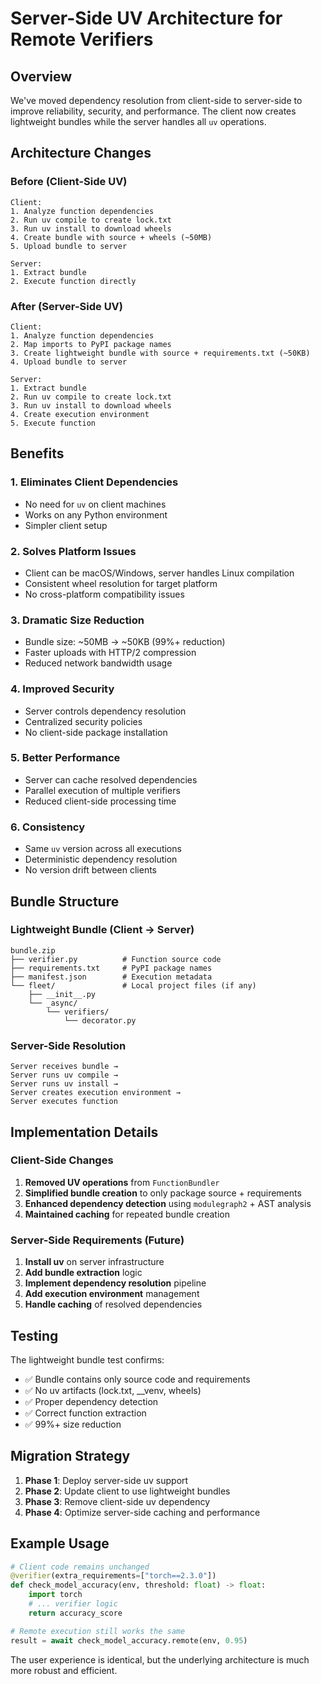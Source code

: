 # Server-Side UV Architecture for Remote Verifiers

## Overview

We've moved dependency resolution from client-side to server-side to improve reliability, security, and performance. The client now creates lightweight bundles while the server handles all `uv` operations.

## Architecture Changes

### Before (Client-Side UV)

```
Client:
1. Analyze function dependencies
2. Run uv compile to create lock.txt
3. Run uv install to download wheels
4. Create bundle with source + wheels (~50MB)
5. Upload bundle to server

Server:
1. Extract bundle
2. Execute function directly
```

### After (Server-Side UV)

```
Client:
1. Analyze function dependencies
2. Map imports to PyPI package names
3. Create lightweight bundle with source + requirements.txt (~50KB)
4. Upload bundle to server

Server:
1. Extract bundle
2. Run uv compile to create lock.txt
3. Run uv install to download wheels
4. Create execution environment
5. Execute function
```

## Benefits

### 1. **Eliminates Client Dependencies**

- No need for `uv` on client machines
- Works on any Python environment
- Simpler client setup

### 2. **Solves Platform Issues**

- Client can be macOS/Windows, server handles Linux compilation
- Consistent wheel resolution for target platform
- No cross-platform compatibility issues

### 3. **Dramatic Size Reduction**

- Bundle size: ~50MB → ~50KB (99%+ reduction)
- Faster uploads with HTTP/2 compression
- Reduced network bandwidth usage

### 4. **Improved Security**

- Server controls dependency resolution
- Centralized security policies
- No client-side package installation

### 5. **Better Performance**

- Server can cache resolved dependencies
- Parallel execution of multiple verifiers
- Reduced client-side processing time

### 6. **Consistency**

- Same `uv` version across all executions
- Deterministic dependency resolution
- No version drift between clients

## Bundle Structure

### Lightweight Bundle (Client → Server)

```
bundle.zip
├── verifier.py          # Function source code
├── requirements.txt     # PyPI package names
├── manifest.json        # Execution metadata
└── fleet/               # Local project files (if any)
    ├── __init__.py
    └── _async/
        └── verifiers/
            └── decorator.py
```

### Server-Side Resolution

```
Server receives bundle →
Server runs uv compile →
Server runs uv install →
Server creates execution environment →
Server executes function
```

## Implementation Details

### Client-Side Changes

1. **Removed UV operations** from `FunctionBundler`
2. **Simplified bundle creation** to only package source + requirements
3. **Enhanced dependency detection** using `modulegraph2` + AST analysis
4. **Maintained caching** for repeated bundle creation

### Server-Side Requirements (Future)

1. **Install uv** on server infrastructure
2. **Add bundle extraction** logic
3. **Implement dependency resolution** pipeline
4. **Add execution environment** management
5. **Handle caching** of resolved dependencies

## Testing

The lightweight bundle test confirms:

- ✅ Bundle contains only source code and requirements
- ✅ No uv artifacts (lock.txt, \_\_venv, wheels)
- ✅ Proper dependency detection
- ✅ Correct function extraction
- ✅ 99%+ size reduction

## Migration Strategy

1. **Phase 1**: Deploy server-side uv support
2. **Phase 2**: Update client to use lightweight bundles
3. **Phase 3**: Remove client-side uv dependency
4. **Phase 4**: Optimize server-side caching and performance

## Example Usage

```python
# Client code remains unchanged
@verifier(extra_requirements=["torch==2.3.0"])
def check_model_accuracy(env, threshold: float) -> float:
    import torch
    # ... verifier logic
    return accuracy_score

# Remote execution still works the same
result = await check_model_accuracy.remote(env, 0.95)
```

The user experience is identical, but the underlying architecture is much more robust and efficient.

